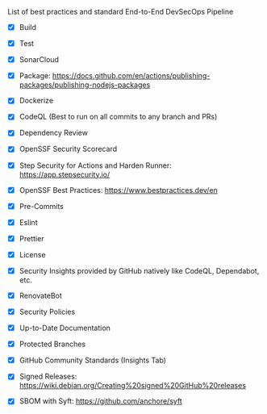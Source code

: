 List of best practices and standard End-to-End DevSecOps Pipeline

- [x] Build

- [x] Test

- [x] SonarCloud

- [x] Package: https://docs.github.com/en/actions/publishing-packages/publishing-nodejs-packages

- [x] Dockerize

- [x] CodeQL (Best to run on all commits to any branch and PRs)

- [x] Dependency Review

- [x] OpenSSF Security Scorecard

- [x] Step Security for Actions and Harden Runner: https://app.stepsecurity.io/

- [x] OpenSSF Best Practices: https://www.bestpractices.dev/en

- [x] Pre-Commits

- [x] Eslint

- [x] Prettier

- [x] License

- [x] Security Insights provided by GitHub natively like CodeQL, Dependabot, etc.

- [x] RenovateBot

- [x] Security Policies

- [x] Up-to-Date Documentation

- [x] Protected Branches

- [x] GitHub Community Standards (Insights Tab)

- [x] Signed Releases: https://wiki.debian.org/Creating%20signed%20GitHub%20releases

- [x] SBOM with Syft: https://github.com/anchore/syft
